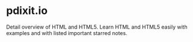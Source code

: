 # pdixit.io
Detail overview of HTML and HTML5. Learn HTML and HTML5 easily with examples and with listed important starred notes.
